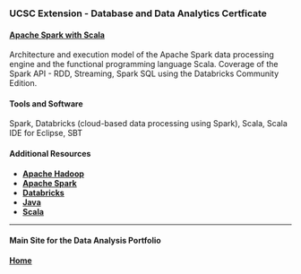 ### UCSC Extension - Database and Data Analytics Certficate

#### [Apache Spark with Scala](https://dduril.github.io/ucscx-data-analytics/spark-with-scala/)

Architecture and execution model of the Apache Spark data processing engine and the functional programming language Scala. Coverage of the Spark API - RDD, Streaming, Spark SQL using the Databricks Community Edition.

#### Tools and Software

Spark, Databricks (cloud-based data processing using Spark), Scala, Scala IDE for Eclipse, SBT

#### Additional Resources

- **<a href="http://hadoop.apache.org/">Apache Hadoop</a>**
- **<a href="http://spark.apache.org/">Apache Spark</a>**
- **<a href="https://databricks.com/">Databricks</a>**
- **<a href="https://www.oracle.com/java/index.html">Java</a>**
- **<a href="https://www.scala-lang.org/">Scala</a>**

---

#### Main Site for the Data Analysis Portfolio

**[Home](https://dduril.github.io/ucscx-data-analytics/)**